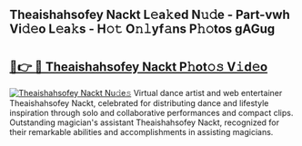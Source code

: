 ## Theaishahsofey Nackt L𝚎a𝚔ed N𝚞𝚍e - Part-vwh Vi𝚍𝚎o L𝚎a𝚔s - H𝚘𝚝 O𝚗𝚕yf𝚊ns P𝚑𝚘tos gAGug

# <h2><a href="http://kf7by9.oniu.top/?m=Theaishahsofey+Nackt">🔗👉 🔴 Theaishahsofey Nackt P𝚑ot𝚘𝚜 V𝚒d𝚎o</a></h2>

[![Theaishahsofey Nackt Nu𝚍e𝚜](https://i.imgur.com/0qMVB7G.gif)](http://kf7by9.oniu.top/?m=Theaishahsofey+Nackt)
Virtual dance artist and web entertainer Theaishahsofey Nackt, celebrated for distributing dance and lifestyle inspiration through solo and collaborative performances and compact clips. Outstanding magician's assistant Theaishahsofey Nackt, recognized for their remarkable abilities and accomplishments in assisting magicians.  
